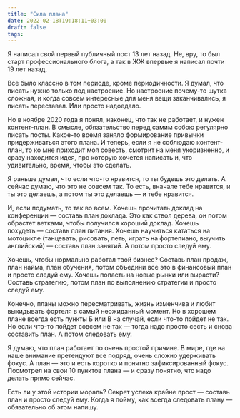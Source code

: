 ```yaml
---
title: "Сила плана"
date: 2022-02-18T19:18:11+03:00
draft: false
tags:
---
```


Я написал свой первый публичный пост 13 лет назад. Не, вру, то был старт профессионального блога, а так в ЖЖ впервые я
написал почти 19 лет назад.

Все было классно в том периоде, кроме периодичности. Я думал, что писать нужно только под настроение. Но настроение
почему-то шутка сложная, и когда совсем интересные для меня вещи заканчивались, я писать переставал. Или просто
надоедало.

<!--more-->

Но в ноябре 2020 года я понял, наконец, что так не работает, и нужен контент-план. В смысле, обязательство перед самим
собою регулярно писать посты. Какое-то время заняло формирование привычки придерживаться этого плана. И теперь, если я
не соблюдаю контент-план, то ко мне приходит моя совесть, смотрит на меня укоризненно, и сразу находится идея, про
которую хочется написать и, что удивительно, время, чтобы это сделать.

Я раньше думал, что если что-то нравится, то ты будешь это делать. А сейчас думаю, что это не совсем так. То есть,
вначале тебе нравится, и ты это делаешь, а потом ты это делаешь — и тебе нравится.

И, если подумать, то так во всем. Хочешь прочитать доклад на конференции — составь план доклада. Это как ствол дерева,
он потом обрастет ветками, чтобы получился хороший доклад. Хочешь похудеть — составь план питания. Хочешь научиться
кататься на мотоцикле (танцевать, рисовать, петь, играть на фортепиано, выучить английский) — составь план занятий. А
потом просто следуй ему.

Хочешь, чтобы нормально работал твой бизнес? Составь план продаж, план найма, план обучения, потом объедини все это в
финансовый план и просто следуй ему. Хочешь попасть на новые рынки или вырасти? Составь стратегию, потом план по
выполнению стратегии и просто следуй ему.

Конечно, планы можно пересматривать, жизнь изменчива и любит выкидывать фортеля в самый неожиданный момент. Но в хорошем
плане всегда есть пункты Б или В на случай, если что-то пойдет не так. Но если что-то пойдет совсем не так — тогда надо
просто сесть и снова составить план. А потом следовать ему.

Я думаю, что план работает по очень простой причине. В мире, где на наше внимание претендуют все подряд, очень сложно
удерживать фокус. А план — это и есть коротко и понятно зафиксированный фокус. Посмотрел на свои 10 пунктов плана — и
сразу понятно, что надо делать прямо сейчас.

Есть ли у этой истории мораль? Секрет успеха крайне прост — составь план и просто следуй ему. Когда я пойму, как всегда
следовать плану — обязательно об этом напишу.
